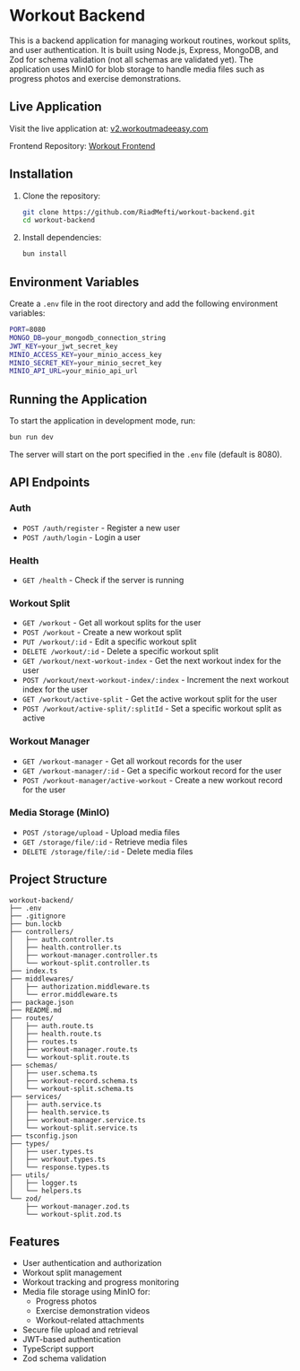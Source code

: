 # Workout Backend

This is a backend application for managing workout routines, workout splits, and user authentication. It is built using Node.js, Express, MongoDB, and Zod for schema validation (not all schemas are validated yet). The application uses MinIO for blob storage to handle media files such as progress photos and exercise demonstrations.

## Live Application
Visit the live application at: [v2.workoutmadeeasy.com](https://v2.workoutmadeeasy.com)

Frontend Repository: [Workout Frontend](https://github.com/RiadMefti/workout-frontend)

## Installation

1. Clone the repository:
   ```sh
   git clone https://github.com/RiadMefti/workout-backend.git
   cd workout-backend
   ```

2. Install dependencies:
   ```sh
   bun install
   ```

## Environment Variables

Create a `.env` file in the root directory and add the following environment variables:

```sh
PORT=8080
MONGO_DB=your_mongodb_connection_string
JWT_KEY=your_jwt_secret_key
MINIO_ACCESS_KEY=your_minio_access_key
MINIO_SECRET_KEY=your_minio_secret_key
MINIO_API_URL=your_minio_api_url
```

## Running the Application

To start the application in development mode, run:

```sh
bun run dev
```

The server will start on the port specified in the `.env` file (default is 8080).

## API Endpoints

### Auth
- `POST /auth/register` - Register a new user
- `POST /auth/login` - Login a user

### Health
- `GET /health` - Check if the server is running

### Workout Split
- `GET /workout` - Get all workout splits for the user
- `POST /workout` - Create a new workout split
- `PUT /workout/:id` - Edit a specific workout split
- `DELETE /workout/:id` - Delete a specific workout split
- `GET /workout/next-workout-index` - Get the next workout index for the user
- `POST /workout/next-workout-index/:index` - Increment the next workout index for the user
- `GET /workout/active-split` - Get the active workout split for the user
- `POST /workout/active-split/:splitId` - Set a specific workout split as active

### Workout Manager
- `GET /workout-manager` - Get all workout records for the user
- `GET /workout-manager/:id` - Get a specific workout record for the user
- `POST /workout-manager/active-workout` - Create a new workout record for the user

### Media Storage (MinIO)
- `POST /storage/upload` - Upload media files
- `GET /storage/file/:id` - Retrieve media files
- `DELETE /storage/file/:id` - Delete media files

## Project Structure

```
workout-backend/
├── .env
├── .gitignore
├── bun.lockb
├── controllers/
│   ├── auth.controller.ts
│   ├── health.controller.ts
│   ├── workout-manager.controller.ts
│   └── workout-split.controller.ts
├── index.ts
├── middlewares/
│   ├── authorization.middleware.ts
│   └── error.middleware.ts
├── package.json
├── README.md
├── routes/
│   ├── auth.route.ts
│   ├── health.route.ts
│   ├── routes.ts
│   ├── workout-manager.route.ts
│   └── workout-split.route.ts
├── schemas/
│   ├── user.schema.ts
│   ├── workout-record.schema.ts
│   └── workout-split.schema.ts
├── services/
│   ├── auth.service.ts
│   ├── health.service.ts
│   ├── workout-manager.service.ts
│   └── workout-split.service.ts
├── tsconfig.json
├── types/
│   ├── user.types.ts
│   ├── workout.types.ts
│   └── response.types.ts
├── utils/
│   ├── logger.ts
│   └── helpers.ts
└── zod/
    ├── workout-manager.zod.ts
    └── workout-split.zod.ts
```

## Features

- User authentication and authorization
- Workout split management
- Workout tracking and progress monitoring
- Media file storage using MinIO for:
  - Progress photos
  - Exercise demonstration videos
  - Workout-related attachments
- Secure file upload and retrieval
- JWT-based authentication
- TypeScript support
- Zod schema validation